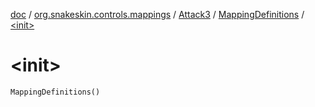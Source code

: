 [doc](../../../index.md) / [org.snakeskin.controls.mappings](../../index.md) / [Attack3](../index.md) / [MappingDefinitions](index.md) / [&lt;init&gt;](./-init-.md)

# &lt;init&gt;

`MappingDefinitions()`